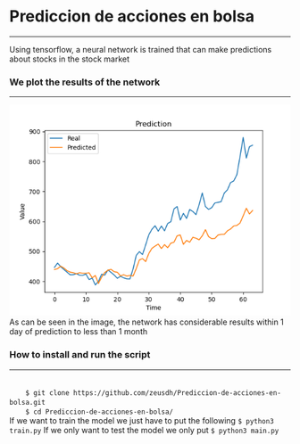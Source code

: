 # Prediccion de acciones en bolsa
***
Using tensorflow, a neural network is trained that can make predictions about stocks in the stock market


### We plot the results of the network
***
![Image text](images/Figure_1.png)  
As can be seen in the image, the network has considerable results within 1 day of prediction to less than 1 month

### How to install and run the script
***
<code>
    $ git clone https://github.com/zeusdh/Prediccion-de-acciones-en-bolsa.git  
    $ cd Prediccion-de-acciones-en-bolsa/
</code>  
If we want to train the model we just have to put the following  
    <code>$ python3 train.py</code>  
If we only want to test the model we only put  
    <code>$ python3 main.py</code>  
